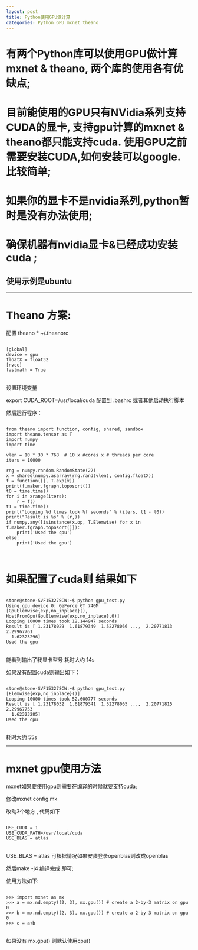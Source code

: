 ```yaml
---
layout: post
title: Python使用GPU做计算 
categories: Python GPU mxnet theano 
---
```


# 有两个Python库可以使用GPU做计算 mxnet & theano, 两个库的使用各有优缺点;
# 目前能使用的GPU只有NVidia系列支持CUDA的显卡, 支持gpu计算的mxnet & theano都只能支持cuda. 使用GPU之前需要安装CUDA,如何安装可以google. 比较简单;
# 如果你的显卡不是nvidia系列,python暂时是没有办法使用;
# 确保机器有nvidia显卡&已经成功安装cuda ;
## 使用示例是ubuntu ##

---


# Theano 方案:

配置 theano * ~/.theanorc
<pre>
<code>
[global] 
device = gpu
floatX = float32
[nvcc] 
fastmath = True
</code>
</pre>
设置环境变量

export CUDA_ROOT=/usr/local/cuda
配置到 .bashrc 或者其他启动执行脚本

然后运行程序：
<pre>
<code>
from theano import function, config, shared, sandbox
import theano.tensor as T
import numpy
import time

vlen = 10 * 30 * 768  # 10 x #cores x # threads per core
iters = 10000

rng = numpy.random.RandomState(22)
x = shared(numpy.asarray(rng.rand(vlen), config.floatX))
f = function([], T.exp(x))
print(f.maker.fgraph.toposort())
t0 = time.time()
for i in xrange(iters):
    r = f()
t1 = time.time()
print("Looping %d times took %f seconds" % (iters, t1 - t0))
print("Result is %s" % (r,))
if numpy.any([isinstance(x.op, T.Elemwise) for x in f.maker.fgraph.toposort()]):
    print('Used the cpu')
else:
    print('Used the gpu')

</code>
</pre>

# 如果配置了cuda则 结果如下
<pre>
<code>
stone@stone-SVF15327SCW:~$ python gpu_test.py 
Using gpu device 0: GeForce GT 740M
[GpuElemwise{exp,no_inplace}(<CudaNdarrayType(float32, vector)>), HostFromGpu(GpuElemwise{exp,no_inplace}.0)]
Looping 10000 times took 12.144947 seconds
Result is [ 1.23178029  1.61879349  1.52278066 ...,  2.20771813  2.29967761
  1.62323296]
Used the gpu
</code>
</pre>
能看到输出了我显卡型号 耗时大约 14s

如果没有配置cuda则输出如下：
<pre>
<code>
stone@stone-SVF15327SCW:~$ python gpu_test.py 
[Elemwise{exp,no_inplace}(<TensorType(float64, vector)>)]
Looping 10000 times took 52.600777 seconds
Result is [ 1.23178032  1.61879341  1.52278065 ...,  2.20771815  2.29967753
  1.62323285]
Used the cpu
</code>
</pre>
耗时大约 55s

---

# mxnet gpu使用方法
mxnet如果要使用gpu则需要在编译的时候就要支持cuda;

修改mxnet config.mk

改动3个地方 , 代码如下
<pre>
<code>
USE_CUDA = 1
USE_CUDA_PATH=/usr/local/cuda
USE_BLAS = atlas
</code>
</pre>
USE_BLAS = atlas 可根据情况如果安装登录openblas则改成openblas

然后make -j4 编译完成 即可;

使用方法如下:
<pre>
<code>
>>> import mxnet as mx
>>> a = mx.nd.empty((2, 3), mx.gpu()) # create a 2-by-3 matrix on gpu 0
>>> b = mx.nd.empty((2, 3), mx.gpu()) # create a 2-by-3 matrix on gpu 0
>>> c = a+b
</code>
</pre>
如果没有 mx.gpu() 则默认使用cpu()




